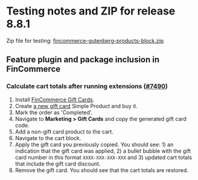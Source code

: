 # Testing notes and ZIP for release 8.8.1

Zip file for testing: [fincommerce-gutenberg-products-block.zip](https://github.com/dieselfox1/fincommerce-blocks/files/9880626/fincommerce-gutenberg-products-block.zip)

## Feature plugin and package inclusion in FinCommerce

### Calculate cart totals after running extensions ([#7490](https://github.com/dieselfox1/fincommerce-blocks/pull/7490))

1. Install [FinCommerce Gift Cards](https://fincommerce.com/products/gift-cards/).
2. Create [a new gift card](https://fincommerce.com/document/gift-cards/store-owners-guide/#creating-gift-card-products) Simple Product and buy it.
3. Mark the order as 'Completed'.
4. Navigate to **Marketing > Gift Cards** and copy the generated gift card code.
5. Add a non-gift card product to the cart.
6. Navigate to the cart block.
7. Apply the gift card you previously copied. You should see: 1) an indication that the gift card was applied, 2) a bullet bubble with the gift card number in this format `XXXX-XXX-XXX-XXX` and 3) updated cart totals that include the gift card discount.
8. Remove the gift card. You should see that the cart totals are restored.
